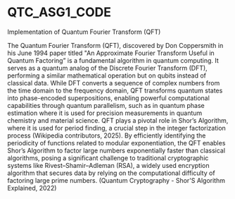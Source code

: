 # QTC_ASG1_CODE
Implementation of Quantum Fourier Transform (QFT)

The Quantum Fourier Transform (QFT), discovered by Don Coppersmith in his June 1994 paper titled "An Approximate Fourier Transform Useful in Quantum Factoring” is a fundamental algorithm in quantum computing. It serves as a quantum analog of the Discrete Fourier Transform (DFT), performing a similar mathematical operation but on qubits instead of classical data. While DFT converts a sequence of complex numbers from the time domain to the frequency domain, QFT transforms quantum states into phase-encoded superpositions, enabling powerful computational capabilities through quantum parallelism, such as in quantum phase estimation where it is used for precision measurements in quantum chemistry and material science. QFT plays a pivotal role in Shor’s Algorithm, where it is used for period finding, a crucial step in the integer factorization process (Wikipedia contributors, 2025). By efficiently identifying the periodicity of functions related to modular exponentiation, the QFT enables Shor’s Algorithm to factor large numbers exponentially faster than classical algorithms, posing a significant challenge to traditional cryptographic systems like Rivest–Shamir–Adleman (RSA), a widely used encryption algorithm that secures data by relying on the computational difficulty of factoring large prime numbers. (Quantum Cryptography - Shor'S Algorithm Explained, 2022)
